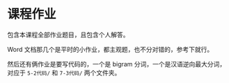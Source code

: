 # 课程作业

包含本课程全部作业题目，且包含个人解答。

Word 文档那几个是平时的小作业，都主观题，也不分对错的，参考下就行。

然后还有俩作业是要写代码的，一个是 bigram 分词，一个是汉语逆向最大分词，对应于 `5-2代码/` 和 `7-3代码/` 两个文件夹。